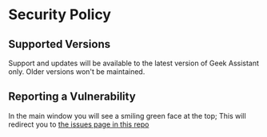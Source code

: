 # Security Policy

## Supported Versions

Support and updates will be available to the latest version
of Geek Assistant only. Older versions won't be maintained. 

## Reporting a Vulnerability

In the main window you will see a smiling green face at the top; This will redirect you to [the issues page in this repo](https://github.com/NHKomaiha/GeekAssistant/issues)
